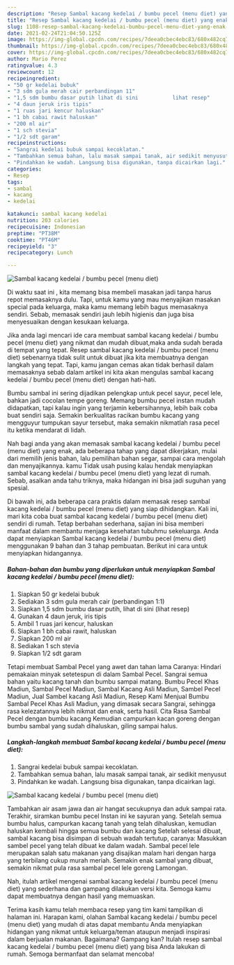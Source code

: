 ```yaml
---
description: "Resep Sambal kacang kedelai / bumbu pecel (menu diet) yang enak Untuk Jualan"
title: "Resep Sambal kacang kedelai / bumbu pecel (menu diet) yang enak Untuk Jualan"
slug: 1108-resep-sambal-kacang-kedelai-bumbu-pecel-menu-diet-yang-enak-untuk-jualan
date: 2021-02-24T21:04:50.125Z
image: https://img-global.cpcdn.com/recipes/7deea0cbec4ebc83/680x482cq70/sambal-kacang-kedelai-bumbu-pecel-menu-diet-foto-resep-utama.jpg
thumbnail: https://img-global.cpcdn.com/recipes/7deea0cbec4ebc83/680x482cq70/sambal-kacang-kedelai-bumbu-pecel-menu-diet-foto-resep-utama.jpg
cover: https://img-global.cpcdn.com/recipes/7deea0cbec4ebc83/680x482cq70/sambal-kacang-kedelai-bumbu-pecel-menu-diet-foto-resep-utama.jpg
author: Mario Perez
ratingvalue: 4.3
reviewcount: 12
recipeingredient:
- "50 gr kedelai bubuk"
- "3 sdm gula merah cair perbandingan 11"
- "1,5 sdm bumbu dasar putih lihat di sini           lihat resep"
- "4 daun jeruk iris tipis"
- "1 ruas jari kencur haluskan"
- "1 bh cabai rawit haluskan"
- "200 ml air"
- "1 sch stevia"
- "1/2 sdt garam"
recipeinstructions:
- "Sangrai kedelai bubuk sampai kecoklatan."
- "Tambahkan semua bahan, lalu masak sampai tanak, air sedikit menyusut"
- "Pindahkan ke wadah. Langsung bisa digunakan, tanpa dicairkan lagi."
categories:
- Resep
tags:
- sambal
- kacang
- kedelai

katakunci: sambal kacang kedelai 
nutrition: 203 calories
recipecuisine: Indonesian
preptime: "PT38M"
cooktime: "PT46M"
recipeyield: "3"
recipecategory: Lunch

---
```



![Sambal kacang kedelai / bumbu pecel (menu diet)](https://img-global.cpcdn.com/recipes/7deea0cbec4ebc83/680x482cq70/sambal-kacang-kedelai-bumbu-pecel-menu-diet-foto-resep-utama.jpg)

Di waktu  saat ini , kita memang bisa membeli masakan jadi tanpa harus repot memasaknya dulu. Tapi, untuk kamu yang mau menyajikan masakan special pada keluarga, maka kamu memang lebih bagus memasaknya sendiri. Sebab, memasak sendiri jauh lebih higienis dan juga bisa menyesuaikan dengan kesukaan keluarga.

Jika anda lagi mencari ide cara membuat sambal kacang kedelai / bumbu pecel (menu diet) yang nikmat dan mudah dibuat,maka anda sudah berada di tempat yang tepat. Resep sambal kacang kedelai / bumbu pecel (menu diet)  sebenarnya tidak sulit untuk dibuat jika kita membuatnya dengan langkah yang tepat. Tapi, kamu jangan cemas akan tidak berhasil dalam memasaknya 
sebab dalam artikel ini kita akan mengulas sambal kacang kedelai / bumbu pecel (menu diet) dengan hati-hati.  

Bumbu sambal ini sering dijadikan pelengkap untuk pecel sayur, pecel lele, bahkan jadi cocolan tempe goreng. Memang bumbu pecel instan mudah didapatkan, tapi kalau ingin yang terjamin kebersihannya, lebih baik coba buat sendiri saja. Semakin berkualitas racikan bumbu kacang yang mengguyur tumpukan sayur tersebut, maka semakin nikmatlah rasa pecel itu ketika mendarat di lidah.

Nah bagi anda yang akan memasak sambal kacang kedelai / bumbu pecel (menu diet) yang enak, ada beberapa tahap yang dapat dikerjakan, mulai dari memilih jenis bahan, lalu pemilihan bahan segar, sampai cara mengolah dan menyajikannya. kamu Tidak usah pusing kalau hendak menyiapkan sambal kacang kedelai / bumbu pecel (menu diet) yang lezat di rumah. Sebab, asalkan anda  tahu triknya, maka hidangan ini bisa jadi suguhan yang spesial.

Di bawah ini, ada beberapa cara praktis  dalam memasak resep sambal kacang kedelai / bumbu pecel (menu diet) yang siap dihidangkan. Kali ini, mari kita coba buat sambal kacang kedelai / bumbu pecel (menu diet) sendiri di rumah. Tetap berbahan sederhana, sajian ini bisa memberi manfaat dalam membantu menjaga kesehatan tubuhmu sekeluarga. Anda dapat menyiapkan Sambal kacang kedelai / bumbu pecel (menu diet) menggunakan 9 bahan dan 3 tahap pembuatan. Berikut ini cara untuk menyiapkan hidangannya.

<!--inarticleads1-->

##### Bahan-bahan dan bumbu yang diperlukan untuk menyiapkan Sambal kacang kedelai / bumbu pecel (menu diet):

1. Siapkan 50 gr kedelai bubuk
1. Sediakan 3 sdm gula merah cair (perbandingan 1:1)
1. Siapkan 1,5 sdm bumbu dasar putih, lihat di sini           (lihat resep)
1. Gunakan 4 daun jeruk, iris tipis
1. Ambil 1 ruas jari kencur, haluskan
1. Siapkan 1 bh cabai rawit, haluskan
1. Siapkan 200 ml air
1. Sediakan 1 sch stevia
1. Siapkan 1/2 sdt garam


Tetapi membuat Sambal Pecel yang awet dan tahan lama Caranya: Hindari pemakaian minyak setetespun di dalam Sambal Pecel. Sangrai semua bahan yaitu kacang tanah dan bumbu sampai matang. Bumbu Pecel Khas Madiun, Sambal Pecel Madiun, Sambal Kacang Asli Madiun, Sambel Pecel Madiun, Jual Sambel kacang Asli Madiun, Resep Kami Menjual Bumbu Sambal Pecel Khas Asli Madiun, yang dimasak secara Sangrai, sehingga rasa kelezatannya lebih nikmat dan enak, serta hasil. Cita Rasa Sambal Pecel dengan bumbu kacang Kemudian campurkan kacan goreng dengan bumbu sambal yang sudah dihaluskan, giling sampai halus. 

<!--inarticleads2-->

##### Langkah-langkah membuat Sambal kacang kedelai / bumbu pecel (menu diet):

1. Sangrai kedelai bubuk sampai kecoklatan.
1. Tambahkan semua bahan, lalu masak sampai tanak, air sedikit menyusut
1. Pindahkan ke wadah. Langsung bisa digunakan, tanpa dicairkan lagi.
<img src="https://img-global.cpcdn.com/steps/4d65e18296fa5ecf/160x128cq70/sambal-kacang-kedelai-bumbu-pecel-menu-diet-langkah-memasak-3-foto.jpg" alt="Sambal kacang kedelai / bumbu pecel (menu diet)">

Tambahkan air asam jawa dan air hangat secukupnya dan aduk sampai rata. Terakhir, siramkan bumbu pecel Instan ini ke sayuran yang. Setelah semua bumbu halus, campurkan kacang tanah yang telah dihaluskan, kemudian haluskan kembali hingga semua bumbu dan kacang Setelah selesai dibuat, sambal kacang bisa disimpan di sebuah wadah tertutup, caranya: Masukkan sambel pecel yang telah dibuat ke dalam wadah. Sambal pecel lele merupakan salah satu makanan yang disajikan malam hari dengan harga yang terbilang cukup murah meriah. Semakin enak sambal yang dibuat, semakin nikmat pula rasa sambal pecel lele goreng Lamongan. 

Nah, itulah artikel mengenai  sambal kacang kedelai / bumbu pecel (menu diet)  yang sederhana dan gampang dilakukan versi kita. Semoga kamu dapat membuatnya dengan hasil yang memuaskan. 

Terima kasih kamu telah membaca resep yang tim kami tampilkan di halaman ini. Harapan kami, olahan  Sambal kacang kedelai / bumbu pecel (menu diet) yang mudah di atas dapat membantu Anda menyiapkan hidangan yang nikmat untuk keluarga/teman ataupun menjadi inspirasi dalam berjualan makanan. Bagaimana? Gampang kan? Itulah resep sambal kacang kedelai / bumbu pecel (menu diet) yang bisa Anda lakukan di rumah. Semoga bermanfaat dan selamat mencoba!

